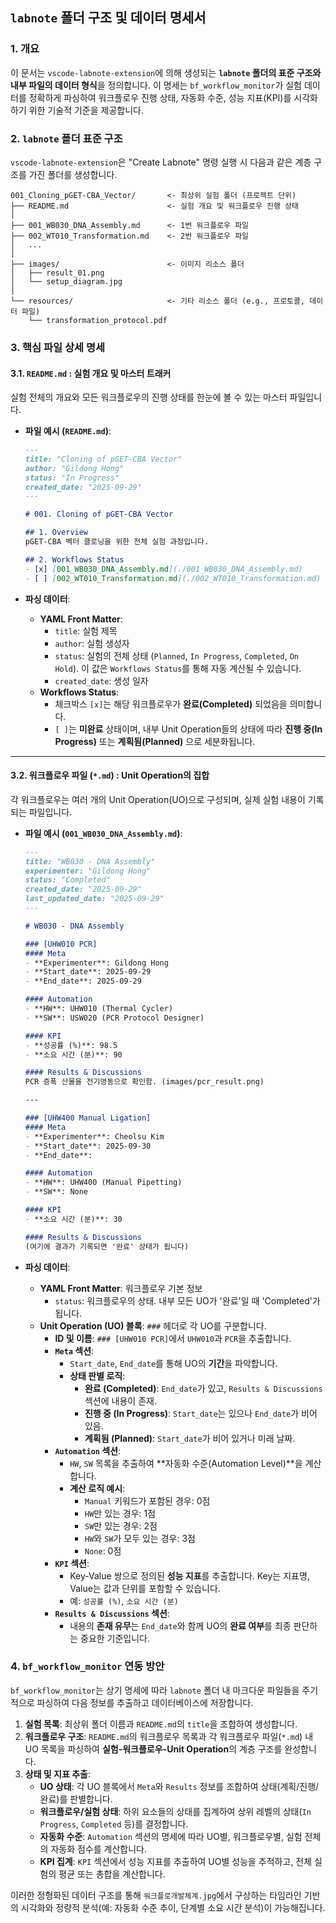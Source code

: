 ## `labnote` 폴더 구조 및 데이터 명세서

### 1\. 개요

이 문서는 `vscode-labnote-extension`에 의해 생성되는 **`labnote` 폴더의 표준 구조와 내부 파일의 데이터 형식**을 정의합니다. 이 명세는 `bf_workflow_monitor`가 실험 데이터를 정확하게 파싱하여 워크플로우 진행 상태, 자동화 수준, 성능 지표(KPI)를 시각화하기 위한 기술적 기준을 제공합니다.

### 2\. `labnote` 폴더 표준 구조

`vscode-labnote-extension`은 "Create Labnote" 명령 실행 시 다음과 같은 계층 구조를 가진 폴더를 생성합니다.

```
001_Cloning_pGET-CBA_Vector/       <- 최상위 실험 폴더 (프로젝트 단위)
├── README.md                      <- 실험 개요 및 워크플로우 진행 상태
│
├── 001_WB030_DNA_Assembly.md      <- 1번 워크플로우 파일
├── 002_WT010_Transformation.md    <- 2번 워크플로우 파일
│   ...
│
├── images/                        <- 이미지 리소스 폴더
│   ├── result_01.png
│   └── setup_diagram.jpg
│
└── resources/                     <- 기타 리소스 폴더 (e.g., 프로토콜, 데이터 파일)
    └── transformation_protocol.pdf
```

### 3\. 핵심 파일 상세 명세

#### 3.1. `README.md` : 실험 개요 및 마스터 트래커

실험 전체의 개요와 모든 워크플로우의 진행 상태를 한눈에 볼 수 있는 마스터 파일입니다.

  * **파일 예시 (`README.md`)**:

    ```markdown
    ---
    title: "Cloning of pGET-CBA Vector"
    author: "Gildong Hong"
    status: "In Progress"
    created_date: "2025-09-29"
    ---

    # 001. Cloning of pGET-CBA Vector

    ## 1. Overview
    pGET-CBA 벡터 클로닝을 위한 전체 실험 과정입니다.

    ## 2. Workflows Status
    - [x] [001_WB030_DNA_Assembly.md](./001_WB030_DNA_Assembly.md)
    - [ ] [002_WT010_Transformation.md](./002_WT010_Transformation.md)
    ```

  * **파싱 데이터**:

      * **YAML Front Matter**:
          * `title`: 실험 제목
          * `author`: 실험 생성자
          * `status`: 실험의 전체 상태 (`Planned`, `In Progress`, `Completed`, `On Hold`). 이 값은 `Workflows Status`를 통해 자동 계산될 수 있습니다.
          * `created_date`: 생성 일자
      * **Workflows Status**:
          * 체크박스 `[x]`는 해당 워크플로우가 **완료(Completed)** 되었음을 의미합니다.
          * `[ ]`는 **미완료** 상태이며, 내부 Unit Operation들의 상태에 따라 **진행 중(In Progress)** 또는 **계획됨(Planned)** 으로 세분화됩니다.

-----

#### 3.2. 워크플로우 파일 (`*.md`) : Unit Operation의 집합

각 워크플로우는 여러 개의 Unit Operation(UO)으로 구성되며, 실제 실험 내용이 기록되는 파일입니다.

  * **파일 예시 (`001_WB030_DNA_Assembly.md`)**:

    ```markdown
    ---
    title: "WB030 - DNA Assembly"
    experimenter: "Gildong Hong"
    status: "Completed"
    created_date: "2025-09-29"
    last_updated_date: "2025-09-29"
    ---

    # WB030 - DNA Assembly

    ### [UHW010 PCR]
    #### Meta
    - **Experimenter**: Gildong Hong
    - **Start_date**: 2025-09-29
    - **End_date**: 2025-09-29

    #### Automation
    - **HW**: UHW010 (Thermal Cycler)
    - **SW**: USW020 (PCR Protocol Designer)

    #### KPI
    - **성공률 (%)**: 98.5
    - **소요 시간 (분)**: 90

    #### Results & Discussions
    PCR 증폭 산물을 전기영동으로 확인함. (images/pcr_result.png)

    ---

    ### [UHW400 Manual Ligation]
    #### Meta
    - **Experimenter**: Cheolsu Kim
    - **Start_date**: 2025-09-30
    - **End_date**:

    #### Automation
    - **HW**: UHW400 (Manual Pipetting)
    - **SW**: None

    #### KPI
    - **소요 시간 (분)**: 30

    #### Results & Discussions
    (여기에 결과가 기록되면 '완료' 상태가 됩니다)
    ```

  * **파싱 데이터**:

      * **YAML Front Matter**: 워크플로우 기본 정보
          * `status`: 워크플로우의 상태. 내부 모든 UO가 '완료'일 때 'Completed'가 됩니다.
      * **Unit Operation (UO) 블록**: `###` 헤더로 각 UO를 구분합니다.
          * **ID 및 이름**: `### [UHW010 PCR]`에서 `UHW010`과 `PCR`을 추출합니다.
          * **`Meta` 섹션**:
              * `Start_date`, `End_date`를 통해 UO의 **기간**을 파악합니다.
              * **상태 판별 로직**:
                  * **완료 (Completed)**: `End_date`가 있고, `Results & Discussions` 섹션에 내용이 존재.
                  * **진행 중 (In Progress)**: `Start_date`는 있으나 `End_date`가 비어 있음.
                  * **계획됨 (Planned)**: `Start_date`가 비어 있거나 미래 날짜.
          * **`Automation` 섹션**:
              * `HW`, `SW` 목록을 추출하여 **자동화 수준(Automation Level)**을 계산합니다.
              * **계산 로직 예시**:
                  * `Manual` 키워드가 포함된 경우: 0점
                  * `HW`만 있는 경우: 1점
                  * `SW`만 있는 경우: 2점
                  * `HW`와 `SW`가 모두 있는 경우: 3점
                  * `None`: 0점
          * **`KPI` 섹션**:
              * Key-Value 쌍으로 정의된 **성능 지표**를 추출합니다. Key는 지표명, Value는 값과 단위를 포함할 수 있습니다.
              * 예: `성공률 (%)`, `소요 시간 (분)`
          * **`Results & Discussions` 섹션**:
              * 내용의 **존재 유무**는 `End_date`와 함께 UO의 **완료 여부**를 최종 판단하는 중요한 기준입니다.

### 4\. `bf_workflow_monitor` 연동 방안

`bf_workflow_monitor`는 상기 명세에 따라 `labnote` 폴더 내 마크다운 파일들을 주기적으로 파싱하여 다음 정보를 추출하고 데이터베이스에 저장합니다.

1.  **실험 목록**: 최상위 폴더 이름과 `README.md`의 `title`을 조합하여 생성합니다.
2.  **워크플로우 구조**: `README.md`의 워크플로우 목록과 각 워크플로우 파일(`*.md`) 내 UO 목록을 파싱하여 **실험-워크플로우-Unit Operation**의 계층 구조를 완성합니다.
3.  **상태 및 지표 추출**:
    *   **UO 상태**: 각 UO 블록에서 `Meta`와 `Results` 정보를 조합하여 상태(계획/진행/완료)를 판별합니다.
    *   **워크플로우/실험 상태**: 하위 요소들의 상태를 집계하여 상위 레벨의 상태(`In Progress`, `Completed` 등)를 결정합니다.
    *   **자동화 수준**: `Automation` 섹션의 명세에 따라 UO별, 워크플로우별, 실험 전체의 자동화 점수를 계산합니다.
    *   **KPI 집계**: `KPI` 섹션에서 성능 지표를 추출하여 UO별 성능을 추적하고, 전체 실험의 평균 또는 총합을 계산합니다.

이러한 정형화된 데이터 구조를 통해 `워크플로개발체계.jpg`에서 구상하는 타임라인 기반의 시각화와 정량적 분석(예: 자동화 수준 추이, 단계별 소요 시간 분석)이 가능해집니다.